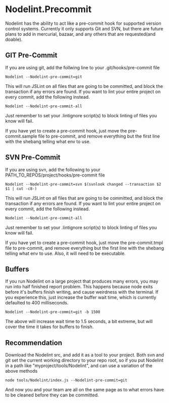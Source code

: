 Nodelint.Precommit
==================

Nodelint has the ability to act like a pre-commit hook for supported version control systems. Currently it only supports
Git and SVN, but there are future plans to add in mercurial, bazaar, and any others that are requested(and doable).


GIT Pre-Commit
--------------

If you are using git, add the follwing line to your .git/hooks/pre-commit file

	Nodelint --Nodelint-pre-commit=git

This will run JSLint on all files that are going to be committed, and block the transaction if any errors
are found. If you want to lint your entire project on every commit, add the following instead.

	Nodelint --Nodelint-pre-commit-all

Just remember to set your .lintignore script(s) to block linting of files you know will fail.  
  
If you have yet to create a pre-commit hook, just move the pre-commit.sample file to pre-commit, and remove
everything but the first line with the shebang telling what env to use.


SVN Pre-Commit
--------------

If you are using svn, add the following to your PATH_TO_REPOS/project/hooks/pre-commit file

	Nodelint --Nodelint-pre-commit=svn $(svnlook changed --transaction $2 $1 | cut -c8-)

This will run JSLint on all files that are going to be committed, and block the transaction if any errors
are found. If you want to lint your entire project on every commit, add the following instead.

	Nodelint --Nodelint-pre-commit-all

Just remember to set your .lintignore script(s) to block linting of files you know will fail.  
  
If you have yet to create a pre-commit hook, just move the pre-commit.tmpl file to pre-commit, and remove
everything but the first line with the shebang telling what env to use. Also, it will need to be executable.


Buffers
-------

If you run Nodelint on a large project that produces many errors, you may run into half finished report problem. This 
happens because node exits before it's buffers finish writing, and cause weirdness with the terminal. If you experience this,
just increase the buffer wait time, which is currently defaulted to 400 milliseconds.

	Nodelint --Nodelint-pre-commit=git -b 1500

The above will increase wait time to 1.5 seconds, a bit extreme, but will cover the time it takes for buffers to finish.


Recommendation
--------------

Download the Nodelint src, and add it as a tool to your project. Both svn and git set the current working directory to your repo root,
so if you put Nodelint in a path like "myproject/tools/Nodelint", and can use a variation of the above methods

	node tools/Nodelint/index.js --Nodelint-pre-commit=git

And now you and your team are all on the same page as to what errors have to be cleaned before they can be committed.
